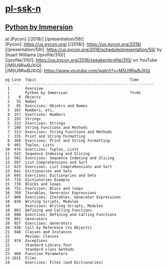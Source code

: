 # [pl-ssk-n](README.md)

## [Python by Immersion](python-by-immersion.md)
at [Pycon] [/2018/] [/presentation/59/]  
[Pycon]: https://us.pycon.org/
[/2018/]: https://us.pycon.org/2018/
[/presentation/59/]: https://us.pycon.org/2018/schedule/presentation/59/
by Stuart Williams [/profile/310/]  
[/profile/310/]: https://us.pycon.org/2018/speaker/profile/310/
on YouTube [/M5U9RwBJXiQ]  
[/M5U9RwBJXiQ]: https://www.youtube.com/watch?v=M5U9RwBJXiQ


```
pg Line  Topic                                          Time
-- ----  ---------------------------------------------- -----------
 1       Overview
 1       Python by Immersion                            ?t=0s
 1    0  Objects                                        
 2   35  Names                                          
 3   85  Exercises: Objetcs and Names                   
 3  102  Numbers, etc,
 4  157  Exercises: Numbers
 5  193  Strings
 5  223  Exercises: Strings
 7  280  String Functions and Methods
 7  313  Exercises: String Functions and Methods
 7  335  Print and String Formatting
 8  368  Exercises: Print and String Formatting
 9  401  Tuples, Lists
10  474  Exercises: Tuples, Lists
11  542  Sequence Indexing and Slicing
12  582  Exercises: Sequence Indexing and Slicing
12  597  List Comprehensions and Sort
13  625  Exercises: List Comprehensions and Sort
13  642  Dictionaries and Sets
14  695  Exercises: Dictionaries and Sets
15  719  Dictionaries Example
15  739  Blocks and loops
16  752  Exercises: Blocs and loops
16  769  Iterables, Generator Expressions
17  808  Exercises: Iterables, Generator Expressions
18  836  Writing Scripts, Modules
18       Exercises: Writing Scripts, Modules
18  863  Defining and Calling Functions
19  888  Exercises: Defining and Calling Functions
19  891  Generators
20  927  Exercises: Generators
20  930  Call by Reference (to Objects)
21  948  Classes and Instances
22       Review: Classes
22  974  Exceptions
22       Standard Library Tour
22       Standard class methods
23  989  Function Parameters
23 1015  Files
24       Exercises: Files (and Dictionaries)
```




